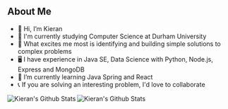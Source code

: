## About Me

- 👋 Hi, I’m Kieran
- 📖 I'm currently studying Computer Science at Durham University
- 👀 What excites me most is identifying and building simple solutions to complex problems
- 🖥 I have experience in Java SE, Data Science with Python, Node.js, Express and MongoDB
- 🌱 I’m currently learning Java Spring and React
- 📞 If you are solving an interesting problem, I'd love to collaborate

<img alt="Kieran's Github Stats" align="left" src="https://github-readme-stats.vercel.app/api?username=Kieran-Arul&count_private=true&show_icons=true&theme=radical&hide_border=true"/>
<img alt="Kieran's Github Stats" align="left" src="https://github-readme-stats.vercel.app/api/top-langs/?username=Kieran-Arul&layout=compact&theme=radical&hide_border=true&card_width=220"/>

